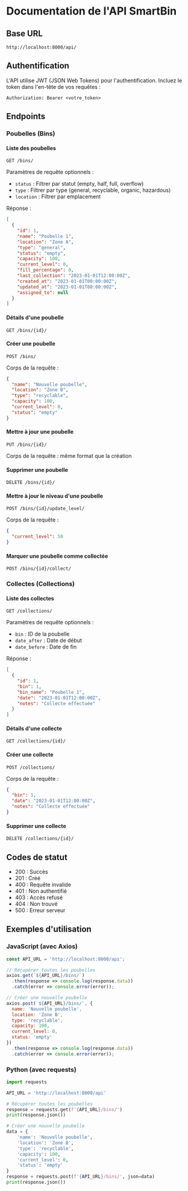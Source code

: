 # Documentation de l'API SmartBin

## Base URL
```
http://localhost:8000/api/
```

## Authentification
L'API utilise JWT (JSON Web Tokens) pour l'authentification. Incluez le token dans l'en-tête de vos requêtes :
```
Authorization: Bearer <votre_token>
```

## Endpoints

### Poubelles (Bins)

#### Liste des poubelles
```
GET /bins/
```
Paramètres de requête optionnels :
- `status` : Filtrer par statut (empty, half, full, overflow)
- `type` : Filtrer par type (general, recyclable, organic, hazardous)
- `location` : Filtrer par emplacement

Réponse :
```json
[
  {
    "id": 1,
    "name": "Poubelle 1",
    "location": "Zone A",
    "type": "general",
    "status": "empty",
    "capacity": 100,
    "current_level": 0,
    "fill_percentage": 0,
    "last_collection": "2023-01-01T12:00:00Z",
    "created_at": "2023-01-01T00:00:00Z",
    "updated_at": "2023-01-01T00:00:00Z",
    "assigned_to": null
  }
]
```

#### Détails d'une poubelle
```
GET /bins/{id}/
```

#### Créer une poubelle
```
POST /bins/
```
Corps de la requête :
```json
{
  "name": "Nouvelle poubelle",
  "location": "Zone B",
  "type": "recyclable",
  "capacity": 100,
  "current_level": 0,
  "status": "empty"
}
```

#### Mettre à jour une poubelle
```
PUT /bins/{id}/
```
Corps de la requête : même format que la création

#### Supprimer une poubelle
```
DELETE /bins/{id}/
```

#### Mettre à jour le niveau d'une poubelle
```
POST /bins/{id}/update_level/
```
Corps de la requête :
```json
{
  "current_level": 50
}
```

#### Marquer une poubelle comme collectée
```
POST /bins/{id}/collect/
```

### Collectes (Collections)

#### Liste des collectes
```
GET /collections/
```
Paramètres de requête optionnels :
- `bin` : ID de la poubelle
- `date_after` : Date de début
- `date_before` : Date de fin

Réponse :
```json
[
  {
    "id": 1,
    "bin": 1,
    "bin_name": "Poubelle 1",
    "date": "2023-01-01T12:00:00Z",
    "notes": "Collecte effectuée"
  }
]
```

#### Détails d'une collecte
```
GET /collections/{id}/
```

#### Créer une collecte
```
POST /collections/
```
Corps de la requête :
```json
{
  "bin": 1,
  "date": "2023-01-01T12:00:00Z",
  "notes": "Collecte effectuée"
}
```

#### Supprimer une collecte
```
DELETE /collections/{id}/
```

## Codes de statut

- 200 : Succès
- 201 : Créé
- 400 : Requête invalide
- 401 : Non authentifié
- 403 : Accès refusé
- 404 : Non trouvé
- 500 : Erreur serveur

## Exemples d'utilisation

### JavaScript (avec Axios)
```javascript
const API_URL = 'http://localhost:8000/api';

// Récupérer toutes les poubelles
axios.get(`${API_URL}/bins/`)
  .then(response => console.log(response.data))
  .catch(error => console.error(error));

// Créer une nouvelle poubelle
axios.post(`${API_URL}/bins/`, {
  name: 'Nouvelle poubelle',
  location: 'Zone B',
  type: 'recyclable',
  capacity: 100,
  current_level: 0,
  status: 'empty'
})
  .then(response => console.log(response.data))
  .catch(error => console.error(error));
```

### Python (avec requests)
```python
import requests

API_URL = 'http://localhost:8000/api'

# Récupérer toutes les poubelles
response = requests.get(f'{API_URL}/bins/')
print(response.json())

# Créer une nouvelle poubelle
data = {
    'name': 'Nouvelle poubelle',
    'location': 'Zone B',
    'type': 'recyclable',
    'capacity': 100,
    'current_level': 0,
    'status': 'empty'
}
response = requests.post(f'{API_URL}/bins/', json=data)
print(response.json())
``` 